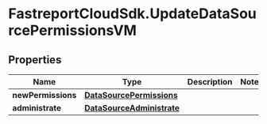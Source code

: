 # FastreportCloudSdk.UpdateDataSourcePermissionsVM

## Properties

Name | Type | Description | Notes
------------ | ------------- | ------------- | -------------
**newPermissions** | [**DataSourcePermissions**](DataSourcePermissions.md) |  | 
**administrate** | [**DataSourceAdministrate**](DataSourceAdministrate.md) |  | 


